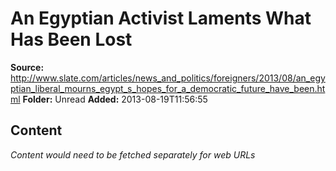 # An Egyptian Activist Laments What Has Been Lost

**Source:** http://www.slate.com/articles/news_and_politics/foreigners/2013/08/an_egyptian_liberal_mourns_egypt_s_hopes_for_a_democratic_future_have_been.html
**Folder:** Unread
**Added:** 2013-08-19T11:56:55




## Content
*Content would need to be fetched separately for web URLs*
